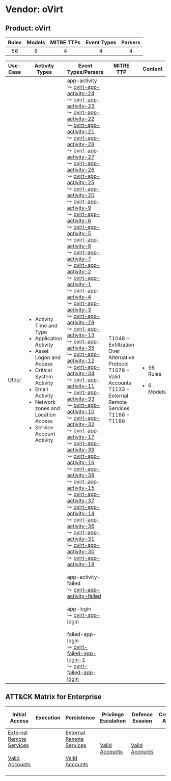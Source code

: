 Vendor: oVirt
=============
Product: oVirt
--------------
| Rules | Models | MITRE TTPs | Event Types | Parsers |
|:-----:|:------:|:----------:|:-----------:|:-------:|
|  56   |   6    |     4      |      4      |    4    |

|               Use-Case                | Activity Types                                                                                                                                                                                                                           | Event Types/Parsers                                                                                                                                                                                                                                                                                                                                                                                                                                                                                                                                                                                                                                                                                                                                                                                                                                                                                                                                                                                                                                                                                                                                                                                                                                                                                                                                                                                                                                                                                                                                                                                                                                                                                                                                                                                                                                                                                                                                                                                                                                                                                                                                                                                                                                                                                                                                                                                                                                                                                                                                                                                                                                                                                                                                                                                                                                                                                                                                                                                                                                                                                                                                                                                                                                                                                                                                                                                                                                                                                                                                                                                                  | MITRE TTP                                                                                                                         | Content                                              |
|:-------------------------------------:| ---------------------------------------------------------------------------------------------------------------------------------------------------------------------------------------------------------------------------------------- | -------------------------------------------------------------------------------------------------------------------------------------------------------------------------------------------------------------------------------------------------------------------------------------------------------------------------------------------------------------------------------------------------------------------------------------------------------------------------------------------------------------------------------------------------------------------------------------------------------------------------------------------------------------------------------------------------------------------------------------------------------------------------------------------------------------------------------------------------------------------------------------------------------------------------------------------------------------------------------------------------------------------------------------------------------------------------------------------------------------------------------------------------------------------------------------------------------------------------------------------------------------------------------------------------------------------------------------------------------------------------------------------------------------------------------------------------------------------------------------------------------------------------------------------------------------------------------------------------------------------------------------------------------------------------------------------------------------------------------------------------------------------------------------------------------------------------------------------------------------------------------------------------------------------------------------------------------------------------------------------------------------------------------------------------------------------------------------------------------------------------------------------------------------------------------------------------------------------------------------------------------------------------------------------------------------------------------------------------------------------------------------------------------------------------------------------------------------------------------------------------------------------------------------------------------------------------------------------------------------------------------------------------------------------------------------------------------------------------------------------------------------------------------------------------------------------------------------------------------------------------------------------------------------------------------------------------------------------------------------------------------------------------------------------------------------------------------------------------------------------------------------------------------------------------------------------------------------------------------------------------------------------------------------------------------------------------------------------------------------------------------------------------------------------------------------------------------------------------------------------------------------------------------------------------------------------------------------------------------------------- | --------------------------------------------------------------------------------------------------------------------------------- | ---------------------------------------------------- |
| [Other](../UseCases/usecase_other.md) | <ul><li>Activity Time  and Type</li><li>Application Activity</li><li>Asset Logon and Access</li><li>Critical System Activity</li><li>Email Activity</li><li>Network zones and Location Access</li><li>Service Account Activity</li></ul> |  app-activity<br> ↳ [ovirt-app-activity-24](../Parsers/parserContent_ovirt-app-activity-24.md)<br> ↳ [ovirt-app-activity-23](../Parsers/parserContent_ovirt-app-activity-23.md)<br> ↳ [ovirt-app-activity-22](../Parsers/parserContent_ovirt-app-activity-22.md)<br> ↳ [ovirt-app-activity-21](../Parsers/parserContent_ovirt-app-activity-21.md)<br> ↳ [ovirt-app-activity-28](../Parsers/parserContent_ovirt-app-activity-28.md)<br> ↳ [ovirt-app-activity-27](../Parsers/parserContent_ovirt-app-activity-27.md)<br> ↳ [ovirt-app-activity-26](../Parsers/parserContent_ovirt-app-activity-26.md)<br> ↳ [ovirt-app-activity-25](../Parsers/parserContent_ovirt-app-activity-25.md)<br> ↳ [ovirt-app-activity-20](../Parsers/parserContent_ovirt-app-activity-20.md)<br> ↳ [ovirt-app-activity-9](../Parsers/parserContent_ovirt-app-activity-9.md)<br> ↳ [ovirt-app-activity-6](../Parsers/parserContent_ovirt-app-activity-6.md)<br> ↳ [ovirt-app-activity-5](../Parsers/parserContent_ovirt-app-activity-5.md)<br> ↳ [ovirt-app-activity-8](../Parsers/parserContent_ovirt-app-activity-8.md)<br> ↳ [ovirt-app-activity-7](../Parsers/parserContent_ovirt-app-activity-7.md)<br> ↳ [ovirt-app-activity-2](../Parsers/parserContent_ovirt-app-activity-2.md)<br> ↳ [ovirt-app-activity-1](../Parsers/parserContent_ovirt-app-activity-1.md)<br> ↳ [ovirt-app-activity-4](../Parsers/parserContent_ovirt-app-activity-4.md)<br> ↳ [ovirt-app-activity-3](../Parsers/parserContent_ovirt-app-activity-3.md)<br> ↳ [ovirt-app-activity-29](../Parsers/parserContent_ovirt-app-activity-29.md)<br> ↳ [ovirt-app-activity-13](../Parsers/parserContent_ovirt-app-activity-13.md)<br> ↳ [ovirt-app-activity-35](../Parsers/parserContent_ovirt-app-activity-35.md)<br> ↳ [ovirt-app-activity-12](../Parsers/parserContent_ovirt-app-activity-12.md)<br> ↳ [ovirt-app-activity-34](../Parsers/parserContent_ovirt-app-activity-34.md)<br> ↳ [ovirt-app-activity-11](../Parsers/parserContent_ovirt-app-activity-11.md)<br> ↳ [ovirt-app-activity-33](../Parsers/parserContent_ovirt-app-activity-33.md)<br> ↳ [ovirt-app-activity-10](../Parsers/parserContent_ovirt-app-activity-10.md)<br> ↳ [ovirt-app-activity-32](../Parsers/parserContent_ovirt-app-activity-32.md)<br> ↳ [ovirt-app-activity-17](../Parsers/parserContent_ovirt-app-activity-17.md)<br> ↳ [ovirt-app-activity-39](../Parsers/parserContent_ovirt-app-activity-39.md)<br> ↳ [ovirt-app-activity-16](../Parsers/parserContent_ovirt-app-activity-16.md)<br> ↳ [ovirt-app-activity-38](../Parsers/parserContent_ovirt-app-activity-38.md)<br> ↳ [ovirt-app-activity-15](../Parsers/parserContent_ovirt-app-activity-15.md)<br> ↳ [ovirt-app-activity-37](../Parsers/parserContent_ovirt-app-activity-37.md)<br> ↳ [ovirt-app-activity-14](../Parsers/parserContent_ovirt-app-activity-14.md)<br> ↳ [ovirt-app-activity-36](../Parsers/parserContent_ovirt-app-activity-36.md)<br> ↳ [ovirt-app-activity-31](../Parsers/parserContent_ovirt-app-activity-31.md)<br> ↳ [ovirt-app-activity-30](../Parsers/parserContent_ovirt-app-activity-30.md)<br> ↳ [ovirt-app-activity-18](../Parsers/parserContent_ovirt-app-activity-18.md)<br><br> app-activity-failed<br> ↳ [ovirt-app-activity-failed](../Parsers/parserContent_ovirt-app-activity-failed.md)<br><br> app-login<br> ↳ [ovirt-app-login](../Parsers/parserContent_ovirt-app-login.md)<br><br> failed-app-login<br> ↳ [ovirt-failed-app-login-1](../Parsers/parserContent_ovirt-failed-app-login-1.md)<br> ↳ [ovirt-failed-app-login](../Parsers/parserContent_ovirt-failed-app-login.md)<br> | T1048 - Exfiltration Over Alternative Protocol<br>T1078 - Valid Accounts<br>T1133 - External Remote Services<br>T1188 - T1188<br> | <ul><li>56 Rules</li></ul><ul><li>6 Models</li></ul> |

ATT&CK Matrix for Enterprise
----------------------------
| Initial Access                                                                                                                                   | Execution | Persistence                                                                                                                                      | Privilege Escalation                                                | Defense Evasion                                                     | Credential Access | Discovery | Lateral Movement | Collection | Command and Control | Exfiltration                                                                                | Impact |
| ------------------------------------------------------------------------------------------------------------------------------------------------ | --------- | ------------------------------------------------------------------------------------------------------------------------------------------------ | ------------------------------------------------------------------- | ------------------------------------------------------------------- | ----------------- | --------- | ---------------- | ---------- | ------------------- | ------------------------------------------------------------------------------------------- | ------ |
| [External Remote Services](https://attack.mitre.org/techniques/T1133)<br><br>[Valid Accounts](https://attack.mitre.org/techniques/T1078)<br><br> |           | [External Remote Services](https://attack.mitre.org/techniques/T1133)<br><br>[Valid Accounts](https://attack.mitre.org/techniques/T1078)<br><br> | [Valid Accounts](https://attack.mitre.org/techniques/T1078)<br><br> | [Valid Accounts](https://attack.mitre.org/techniques/T1078)<br><br> |                   |           |                  |            |                     | [Exfiltration Over Alternative Protocol](https://attack.mitre.org/techniques/T1048)<br><br> |        |